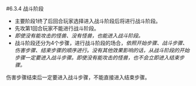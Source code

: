 #6.3.4        战斗阶段
* 主要阶段1终了后回合玩家选择进入战斗阶段后将进行战斗阶段。
* 先攻第1回合玩家不能进行战斗阶段。
*  *即使没有能攻击的怪兽、没有怪兽，也能进入战斗阶段。*
* 战斗阶段还分为4个步骤，进行战斗阶段的场合，*依照开始步骤、战斗步骤、伤害步骤、结束步骤的顺序进行。没有其他效果影响的话，从战斗阶段的开始步骤一定要进入战斗步骤。即使没有能攻击的怪兽，也不会立即进入结束步骤。*


伤害步骤结束后一定要进入战斗步骤，不能直接进入结束步骤。